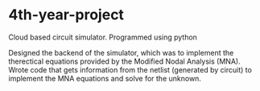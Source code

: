 # 4th-year-project
Cloud based circuit simulator. Programmed using python

Designed the backend of the simulator, which was to implement the therectical equations provided by the Modified Nodal Analysis (MNA).
Wrote code that gets information from the netlist (generated by circuit) to implement the MNA equations and solve for the unknown.




